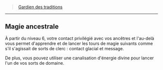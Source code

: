﻿---
!GenericItem
Name: Magie ancestrale
Id: cleric_traditions_hd.md#magie-ancestrale
ParentLink: cleric_traditions_hd.md#gardien-des-traditions
ParentName: Gardien des traditions
NameLevel: 2
Attributes:
  Name: Magie ancestrale
  Markdown: >+
    ## <!--Name-->Magie ancestrale<!--/Name-->


    À partir du niveau 6, votre contact privilégié avec vos ancêtres et l'au-delà vous permet d'apprendre et de lancer les tours de magie suivants comme s'il s'agissait de sorts de clerc : contact glacial et message.


    De plus, vous pouvez utiliser une canalisation d'énergie divine pour lancer l'un de vos sorts de domaine.

AttributesDictionary: >+
  Name: Magie ancestrale

  Markdown: >+

    ## <!--Name-->Magie ancestrale<!--/Name-->





    À partir du niveau 6, votre contact privilégié avec vos ancêtres et l'au-delà vous permet d'apprendre et de lancer les tours de magie suivants comme s'il s'agissait de sorts de clerc : contact glacial et message.





    De plus, vous pouvez utiliser une canalisation d'énergie divine pour lancer l'un de vos sorts de domaine.



---
> [Gardien des traditions](hd_cleric_traditions.md)

---

## Magie ancestrale

À partir du niveau 6, votre contact privilégié avec vos ancêtres et l'au-delà vous permet d'apprendre et de lancer les tours de magie suivants comme s'il s'agissait de sorts de clerc : contact glacial et message.

De plus, vous pouvez utiliser une canalisation d'énergie divine pour lancer l'un de vos sorts de domaine.

